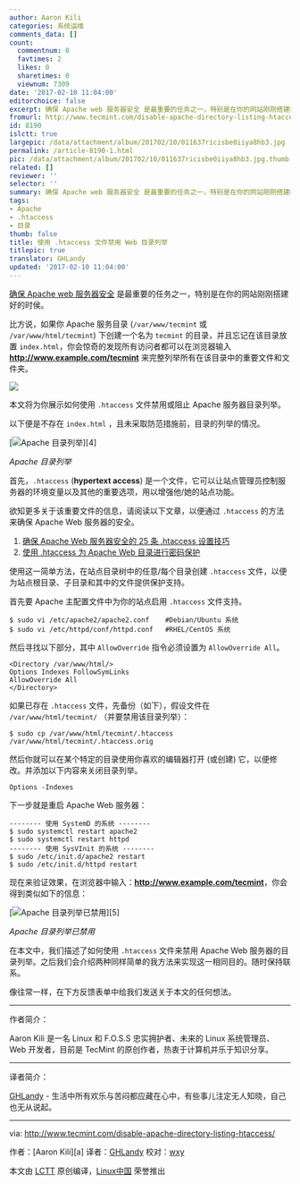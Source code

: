 ```yaml
---
author: Aaron Kili
categories: 系统运维
comments_data: []
count:
  commentnum: 0
  favtimes: 2
  likes: 0
  sharetimes: 0
  viewnum: 7309
date: '2017-02-10 11:04:00'
editorchoice: false
excerpt: 确保 Apache web 服务器安全 是最重要的任务之一，特别是在你的网站刚刚搭建好的时侯。
fromurl: http://www.tecmint.com/disable-apache-directory-listing-htaccess/
id: 8190
islctt: true
largepic: /data/attachment/album/201702/10/011637ricisbe0iiya8hb3.jpg
permalink: /article-8190-1.html
pic: /data/attachment/album/201702/10/011637ricisbe0iiya8hb3.jpg.thumb.jpg
related: []
reviewer: ''
selector: ''
summary: 确保 Apache web 服务器安全 是最重要的任务之一，特别是在你的网站刚刚搭建好的时侯。
tags:
- Apache
- .htaccess
- 目录
thumb: false
title: 使用 .htaccess 文件禁用 Web 目录列举
titlepic: true
translator: GHLandy
updated: '2017-02-10 11:04:00'
---
```


[确保 Apache web 服务器安全](http://www.tecmint.com/apache-security-tips/) 是最重要的任务之一，特别是在你的网站刚刚搭建好的时侯。


比方说，如果你 Apache 服务目录 (`/var/www/tecmint` 或 `/var/www/html/tecmint`) 下创建一个名为 `tecmint` 的目录，并且忘记在该目录放置 `index.html`，你会惊奇的发现所有访问者都可以在浏览器输入 **<http://www.example.com/tecmint>** 来完整列举所有在该目录中的重要文件和文件夹。


![](/data/attachment/album/201702/10/011637ricisbe0iiya8hb3.jpg)


本文将为你展示如何使用 `.htaccess` 文件禁用或阻止 Apache 服务器目录列举。


以下便是不存在 `index.html` ，且未采取防范措施前，目录的列举的情况。


[![Apache 目录列举](/data/attachment/album/201702/10/011726u9gao39o1eo2bdk9.png)][4]


*Apache 目录列举*


首先，`.htaccess` (**hypertext access**) 是一个文件，它可以让站点管理员控制服务器的环境变量以及其他的重要选项，用以增强他/她的站点功能。


欲知更多关于该重要文件的信息，请阅读以下文章，以便通过 `.htaccess` 的方法来确保 Apache Web 服务器的安全。


1. [确保 Apache Web 服务器安全的 25 条 .htaccess 设置技巧](http://www.tecmint.com/password-protect-apache-web-directories-using-htaccess/)
2. [使用 .htaccess 为 Apache Web 目录进行密码保护](http://www.tecmint.com/apache-htaccess-tricks/)


使用这一简单方法，在站点目录树中的任意/每个目录创建 `.htaccess` 文件，以便为站点根目录、子目录和其中的文件提供保护支持。


首先要 Apache 主配置文件中为你的站点启用 `.htaccess` 文件支持。



```
$ sudo vi /etc/apache2/apache2.conf    #Debian/Ubuntu 系统
$ sudo vi /etc/httpd/conf/httpd.conf   #RHEL/CentOS 系统

```

然后寻找以下部分，其中 `AllowOverride` 指令必须设置为 `AllowOverride All`。



```
<Directory /var/www/html/>
Options Indexes FollowSymLinks
AllowOverride All
</Directory>

```

如果已存在 `.htaccess` 文件，先备份（如下），假设文件在 `/var/www/html/tecmint/` （并要禁用该目录列举）：



```
$ sudo cp /var/www/html/tecmint/.htaccess /var/www/html/tecmint/.htaccess.orig  

```

然后你就可以在某个特定的目录使用你喜欢的编辑器打开 (或创建) 它，以便修改。并添加以下内容来关闭目录列举。



```
Options -Indexes 

```

下一步就是重启 Apache Web 服务器：



```
-------- 使用 SystemD 的系统 -------- 
$ sudo systemctl restart apache2
$ sudo systemctl restart httpd
-------- 使用 SysVInit 的系统 -------- 
$ sudo /etc/init.d/apache2 restart 
$ sudo /etc/init.d/httpd restart

```

现在来验证效果，在浏览器中输入：**<http://www.example.com/tecmint>**，你会得到类似如下的信息：


[![Apache 目录列举已禁用](/data/attachment/album/201702/10/011727dxhxxob6h9xq6ymk.png)][5]


*Apache 目录列举已禁用*


在本文中，我们描述了如何使用 `.htaccess` 文件来禁用 Apache Web 服务器的目录列举。之后我们会介绍两种同样简单的我方法来实现这一相同目的。随时保持联系。


像往常一样，在下方反馈表单中给我们发送关于本文的任何想法。




---


 


作者简介：


Aaron Kili 是一名 Linux 和 F.O.S.S 忠实拥护者、未来的 Linux 系统管理员、Web 开发者，目前是 TecMint 的原创作者，热衷于计算机并乐于知识分享。




---


译者简介：


[GHLandy](http://GHLandy.com) - 生活中所有欢乐与苦闷都应藏在心中，有些事儿注定无人知晓，自己也无从说起。




---


via: <http://www.tecmint.com/disable-apache-directory-listing-htaccess/>


作者：[Aaron Kili][a] 译者：[GHLandy](https://github.com/GHLandy) 校对：[wxy](https://github.com/wxy)


本文由 [LCTT](https://github.com/LCTT/TranslateProje) 原创编译，[Linux中国](https://linux.cn) 荣誉推出